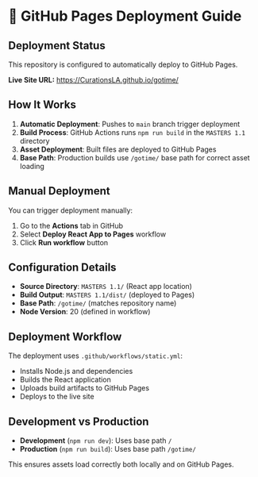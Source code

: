 # 🚀 GitHub Pages Deployment Guide

## Deployment Status

This repository is configured to automatically deploy to GitHub Pages.

**Live Site URL:** https://CurationsLA.github.io/gotime/

## How It Works

1. **Automatic Deployment**: Pushes to `main` branch trigger deployment
2. **Build Process**: GitHub Actions runs `npm run build` in the `MASTERS 1.1` directory
3. **Asset Deployment**: Built files are deployed to GitHub Pages
4. **Base Path**: Production builds use `/gotime/` base path for correct asset loading

## Manual Deployment

You can trigger deployment manually:
1. Go to the **Actions** tab in GitHub
2. Select **Deploy React App to Pages** workflow
3. Click **Run workflow** button

## Configuration Details

- **Source Directory**: `MASTERS 1.1/` (React app location)
- **Build Output**: `MASTERS 1.1/dist/` (deployed to Pages)
- **Base Path**: `/gotime/` (matches repository name)
- **Node Version**: 20 (defined in workflow)

## Deployment Workflow

The deployment uses `.github/workflows/static.yml`:
- Installs Node.js and dependencies
- Builds the React application
- Uploads build artifacts to GitHub Pages
- Deploys to the live site

## Development vs Production

- **Development** (`npm run dev`): Uses base path `/`
- **Production** (`npm run build`): Uses base path `/gotime/`

This ensures assets load correctly both locally and on GitHub Pages.
